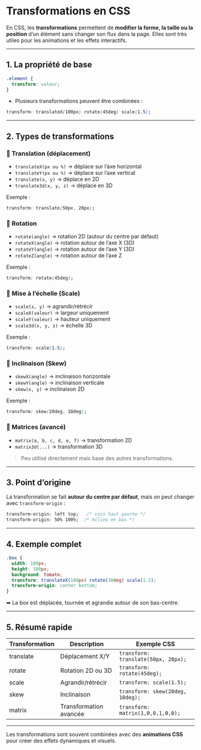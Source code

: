 # Transformations en CSS

En CSS, les **transformations** permettent de **modifier la forme, la taille ou la position** d’un élément sans changer son flux dans la page. Elles sont très utiles pour les animations et les effets interactifs.

---

## 1. La propriété de base
```css
.element {
  transform: valeur;
}
```
- Plusieurs transformations peuvent être combinées :
```css
transform: translateX(100px) rotate(45deg) scale(1.5);
```

---

## 2. Types de transformations

### 🔹 Translation (déplacement)
- `translateX(px ou %)` → déplace sur l’axe horizontal  
- `translateY(px ou %)` → déplace sur l’axe vertical  
- `translate(x, y)` → déplace en 2D  
- `translate3d(x, y, z)` → déplace en 3D

Exemple :
```css
transform: translate(50px, 20px);
```

### 🔹 Rotation
- `rotate(angle)` → rotation 2D (autour du centre par défaut)  
- `rotateX(angle)` → rotation autour de l’axe X (3D)  
- `rotateY(angle)` → rotation autour de l’axe Y (3D)  
- `rotateZ(angle)` → rotation autour de l’axe Z

Exemple :
```css
transform: rotate(45deg);
```

### 🔹 Mise à l’échelle (Scale)
- `scale(x, y)` → agrandir/rétrécir  
- `scaleX(valeur)` → largeur uniquement  
- `scaleY(valeur)` → hauteur uniquement  
- `scale3d(x, y, z)` → échelle 3D

Exemple :
```css
transform: scale(1.5);
```

### 🔹 Inclinaison (Skew)
- `skewX(angle)` → inclinaison horizontale  
- `skewY(angle)` → inclinaison verticale  
- `skew(x, y)` → inclinaison 2D

Exemple :
```css
transform: skew(20deg, 10deg);
```

### 🔹 Matrices (avancé)
- `matrix(a, b, c, d, e, f)` → transformation 2D  
- `matrix3d(...)` → transformation 3D  
> Peu utilisé directement mais base des autres transformations.

---

## 3. Point d’origine
La transformation se fait **autour du centre par défaut**, mais on peut changer avec `transform-origin` :

```css
transform-origin: left top;   /* coin haut gauche */
transform-origin: 50% 100%;  /* milieu en bas */
```

---

## 4. Exemple complet
```css
.box {
  width: 100px;
  height: 100px;
  background: tomato;
  transform: translateX(100px) rotate(30deg) scale(1.2);
  transform-origin: center bottom;
}
```
➡ La box est déplacée, tournée et agrandie autour de son bas-centre.

---

## 5. Résumé rapide
| Transformation | Description                  | Exemple CSS                    |
|----------------|-----------------------------|--------------------------------|
| translate      | Déplacement X/Y             | `transform: translate(50px, 20px);` |
| rotate         | Rotation 2D ou 3D           | `transform: rotate(45deg);`        |
| scale          | Agrandir/rétrécir           | `transform: scale(1.5);`          |
| skew           | Inclinaison                | `transform: skew(20deg, 10deg);`  |
| matrix         | Transformation avancée      | `transform: matrix(1,0,0,1,0,0);` |

---

Les transformations sont souvent combinées avec des **animations CSS** pour créer des effets dynamiques et visuels.
